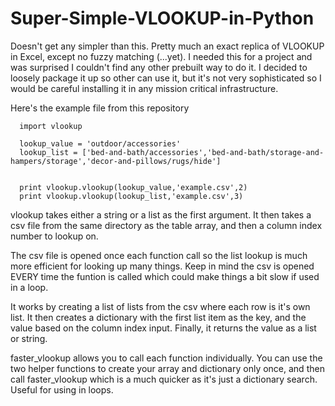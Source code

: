 # Super-Simple-VLOOKUP-in-Python


Doesn't get any simpler than this. Pretty much an exact replica of VLOOKUP in Excel, except no fuzzy matching (...yet). I needed this for a project and was surprised I couldn't find any other prebuilt way to do it. I decided to loosely package it up so other can use it, but it's not very sophisticated so I would be careful installing it in any mission critical infrastructure.

Here's the example file from this repository

      import vlookup
      
      lookup_value = 'outdoor/accessories'
      lookup_list = ['bed-and-bath/accessories','bed-and-bath/storage-and-hampers/storage','decor-and-pillows/rugs/hide']
      
      
      print vlookup.vlookup(lookup_value,'example.csv',2)
      print vlookup.vlookup(lookup_list,'example.csv',3)
      

vlookup takes either a string or a list as the first argument. It then takes a csv file from the same directory as the table array, and then a column index number to lookup on.

The csv file is opened once each function call so the list lookup is much more efficient for looking up many things. Keep in mind the csv is opened EVERY time the funtion is called which could make things a bit slow if used in a loop.

It works by creating a list of lists from the csv where each row is it's own list. It then creates a dictionary with the first list item as the key, and the value based on the column index input. Finally, it returns the value as a list or string.

faster_vlookup allows you to call each function individually. You can use the two helper functions to create your array and dictionary only once, and then call faster_vlookup which is a much quicker as it's just a dictionary search. Useful for using in loops.


